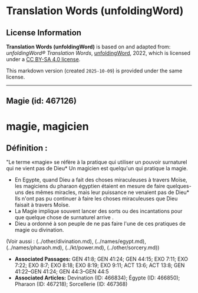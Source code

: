 # Translation Words (unfoldingWord)

## License Information

**Translation Words (unfoldingWord)** is based on and adapted from: _unfoldingWord® Translation Words_, [unfoldingWord](https://unfoldingword.org/utw), 2022, which is licensed under a [CC BY-SA 4.0 license](https://creativecommons.org/licenses/by-sa/4.0/legalcode.en).

This markdown version (created `2025-10-09`) is provided under the same license.



--------------------------------

## Magie (id: 467126)

magie, magicien
===============

Définition :
------------

"Le terme «magie» se réfère à la pratique qui utiliser un pouvoir surnaturel qui ne vient pas de Dieu\* Un magicien est quelqu'un qui pratique la magie.

* En Egypte, quand Dieu a fait des choses miraculeuses à travers Moïse, les magiciens du pharaon égyptien étaient en mesure de faire quelques\-uns des mêmes miracles, mais leur puissance ne venaient pas de Dieu\* Ils n'ont pas pu continuer à faire les choses miraculeuses que Dieu faisait à travers Moïse.
* La Magie implique souvent lancer des sorts ou des incantations pour que quelque chose de surnaturel arrive .
* Dieu a ordonné à son peuple de ne pas faire l'une de ces pratiques de magie ou divination.

(Voir aussi : (../other/divination.md), (../names/egypt.md), (../names/pharaoh.md), (../kt/power.md), (../other/sorcery.md))

* **Associated Passages:** GEN 41:8; GEN 41:24; GEN 44:15; EXO 7:11; EXO 7:22; EXO 8:7; EXO 8:18; EXO 8:19; EXO 9:11; ACT 13:6; ACT 13:8; GEN 41:22–GEN 41:24; GEN 44:3–GEN 44:5
* **Associated Articles:** Devination  (ID: 466834); Égypte (ID: 466850); Pharaon (ID: 467218); Sorcellerie (ID: 467368)


